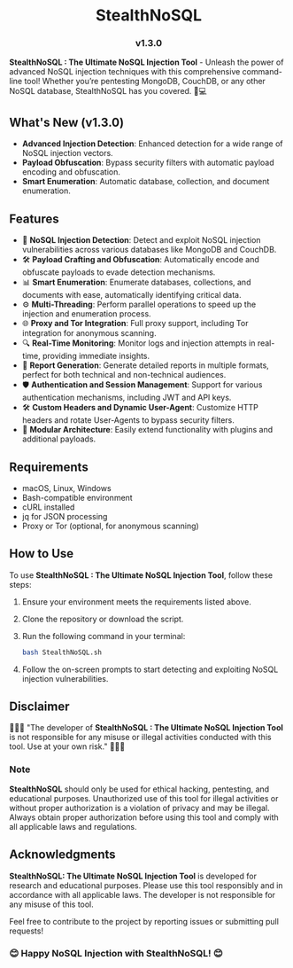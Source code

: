 <h1 align="center">StealthNoSQL</h1>
<h3 align="center">v1.3.0</h3>

**StealthNoSQL : The Ultimate NoSQL Injection Tool** - Unleash the power of advanced NoSQL injection techniques with this comprehensive command-line tool! Whether you’re pentesting MongoDB, CouchDB, or any other NoSQL database, StealthNoSQL has you covered. 🚀💻

## What's New (v1.3.0)

- **Advanced Injection Detection**: Enhanced detection for a wide range of NoSQL injection vectors.
- **Payload Obfuscation**: Bypass security filters with automatic payload encoding and obfuscation.
- **Smart Enumeration**: Automatic database, collection, and document enumeration.

## Features

- 💉 **NoSQL Injection Detection**: Detect and exploit NoSQL injection vulnerabilities across various databases like MongoDB and CouchDB.
- 🛠️ **Payload Crafting and Obfuscation**: Automatically encode and obfuscate payloads to evade detection mechanisms.
- 📊 **Smart Enumeration**: Enumerate databases, collections, and documents with ease, automatically identifying critical data.
- ⚙️ **Multi-Threading**: Perform parallel operations to speed up the injection and enumeration process.
- 🌐 **Proxy and Tor Integration**: Full proxy support, including Tor integration for anonymous scanning.
- 🔍 **Real-Time Monitoring**: Monitor logs and injection attempts in real-time, providing immediate insights.
- 📄 **Report Generation**: Generate detailed reports in multiple formats, perfect for both technical and non-technical audiences.
- 🛡️ **Authentication and Session Management**: Support for various authentication mechanisms, including JWT and API keys.
- 🛠️ **Custom Headers and Dynamic User-Agent**: Customize HTTP headers and rotate User-Agents to bypass security filters.
- 🧩 **Modular Architecture**: Easily extend functionality with plugins and additional payloads.

## Requirements

- macOS, Linux, Windows
- Bash-compatible environment
- cURL installed
- jq for JSON processing
- Proxy or Tor (optional, for anonymous scanning)

## How to Use

To use **StealthNoSQL : The Ultimate NoSQL Injection Tool**, follow these steps:

1. Ensure your environment meets the requirements listed above.
2. Clone the repository or download the script.
3. Run the following command in your terminal:

   ```bash
   bash StealthNoSQL.sh
   ```

4. Follow the on-screen prompts to start detecting and exploiting NoSQL injection vulnerabilities.

## Disclaimer

🌟🌟🌟 "The developer of **StealthNoSQL : The Ultimate NoSQL Injection Tool** is not responsible for any misuse or illegal activities conducted with this tool. Use at your own risk." 🌟🌟🌟

### Note

**StealthNoSQL** should only be used for ethical hacking, pentesting, and educational purposes. Unauthorized use of this tool for illegal activities or without proper authorization is a violation of privacy and may be illegal. Always obtain proper authorization before using this tool and comply with all applicable laws and regulations.

## Acknowledgments

**StealthNoSQL: The Ultimate NoSQL Injection Tool** is developed for research and educational purposes. Please use this tool responsibly and in accordance with all applicable laws. The developer is not responsible for any misuse of this tool.

Feel free to contribute to the project by reporting issues or submitting pull requests!

### 😊 Happy NoSQL Injection with StealthNoSQL! 😊
